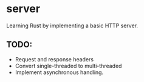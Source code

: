 # server

Learning Rust by implementing a basic HTTP server.

## TODO:

- Request and response headers
- Convert single-threaded to multi-threaded
- Implement asynchronous handling.